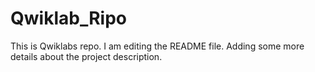 # Qwiklab_Ripo
This is Qwiklabs repo.
I am editing the README file. Adding some more details about the project description.

